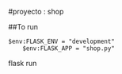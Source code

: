 #proyecto : shop

##To run


    $env:FLASK_ENV = "development"
        $env:FLASK_APP = "shop.py"
flask run


